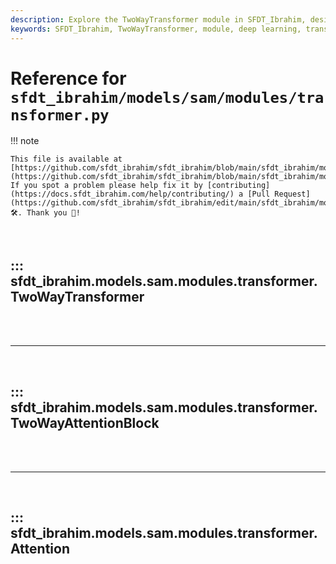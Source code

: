 ```yaml
---
description: Explore the TwoWayTransformer module in SFDT_Ibrahim, designed for simultaneous attention to image and query points. Ideal for object detection and segmentation tasks.
keywords: SFDT_Ibrahim, TwoWayTransformer, module, deep learning, transformer, object detection, image segmentation, attention mechanism, neural networks
---
```


# Reference for `sfdt_ibrahim/models/sam/modules/transformer.py`

!!! note

    This file is available at [https://github.com/sfdt_ibrahim/sfdt_ibrahim/blob/main/sfdt_ibrahim/models/sam/modules/transformer.py](https://github.com/sfdt_ibrahim/sfdt_ibrahim/blob/main/sfdt_ibrahim/models/sam/modules/transformer.py). If you spot a problem please help fix it by [contributing](https://docs.sfdt_ibrahim.com/help/contributing/) a [Pull Request](https://github.com/sfdt_ibrahim/sfdt_ibrahim/edit/main/sfdt_ibrahim/models/sam/modules/transformer.py) 🛠️. Thank you 🙏!

<br>

## ::: sfdt_ibrahim.models.sam.modules.transformer.TwoWayTransformer

<br><br><hr><br>

## ::: sfdt_ibrahim.models.sam.modules.transformer.TwoWayAttentionBlock

<br><br><hr><br>

## ::: sfdt_ibrahim.models.sam.modules.transformer.Attention

<br><br>
